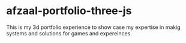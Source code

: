 # afzaal-portfolio-three-js
 This is my 3d portfolio experience to show case my expertise in makig systems and solutions for games and expereinces.
